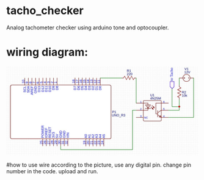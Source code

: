 # tacho_checker
Analog tachometer checker using arduino tone and optocoupler.
# wiring diagram:
![wiring using optocoupler](wiring.jpg)

#how to use
wire according to the picture, use any digital pin.
change pin number in the code.
upload and run.
